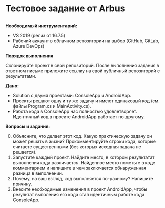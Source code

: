 # Тестовое задание от Arbus 
##

**Необходимый инструментарий:**

- VS 2019 (релиз от 16.7.5)
- Рабочий аккаунт в облачном репозитории на выбор (GitHub, GitLab, Azure DevOps)

**Порядок выполнения**

Склонируйте проект в свой репозиторий. 
После выполнения задания в ответном письме приложите ссылку на свой публичный репозиторий с результатами.

**Дано:**

- Solution с двумя проектами: ConsoleApp и AndroidApp.
- Проекты решают одну и ту же задачу и имеют одинаковый код (см. файлы Program.cs и MainActivity.cs).
- Работа кода в ConsoleApp нас полностью удовлетворяет. Идентичный код в проекте AndroidApp работает по-другому.

**Вопросы и задания:**

0. Объясните, что делает этот код. Какую практическую задачу он может решать в жизни? 
Прокомментируйте строки кода, которые считаете существенными (без которых исходная задача не решается).
1. Запустите каждый проект. Найдите место, в котором результатат выполнения кода различается. 
Найденное место пометьте в коде комментарием и напишите в чем заключается обнаруженная разница в выполнении.
2. Почему, на ваш взгляд, код выполняется по-разному?
Напишите причину.
3. Внесите необходимые изменения в проект AndroidApp, чтобы результат выполения его кода стал идентичным работе кода ConsoleApp.